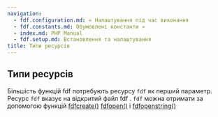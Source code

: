 ```yaml
---
navigation:
  - fdf.configuration.md: « Налаштування під час виконання
  - fdf.constants.md: Обумовлені константи »
  - index.md: PHP Manual
  - fdf.setup.md: Встановлення та налаштування
title: Типи ресурсів
---
```

## Типи ресурсів

Більшість функцій fdf потребують ресурсу `fdf` як перший параметр. Ресурс `fdf` вказує на відкритий файл fdf . `fdf` можна отримати за допомогою функцій [fdfcreate()](function.fdf-create.html) [fdfopen()](function.fdf-open.html) і [fdfopenstring()](function.fdf-open-string.md)
